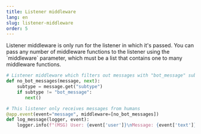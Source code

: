 ```yaml
---
title: Listener middleware
lang: en
slug: listener-middleware
order: 5
---
```


<div class="section-content">
Listener middleware is only run for the listener in which it's passed. You can pass any number of middleware functions to the listener using the `middleware` parameter, which must be a list that contains one to many middleware functions.
</div>

```python
# Listener middleware which filters out messages with "bot_message" subtype
def no_bot_messages(message, next):
    subtype = message.get("subtype")
    if subtype != "bot_message":
       next()

# This listener only receives messages from humans
@app.event(event="message", middleware=[no_bot_messages])
def log_message(logger, event):
    logger.info(f"(MSG) User: {event['user']}\nMessage: {event['text']}")
```
